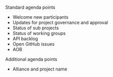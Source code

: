 Standard agenda points
- Welcome new participants
- Updates for project governance and approval
- Status of sub projects
- Status of working groups
- API backlog
- Open GitHub issues
- AOB

Additional agenda points
- Alliance and project name
